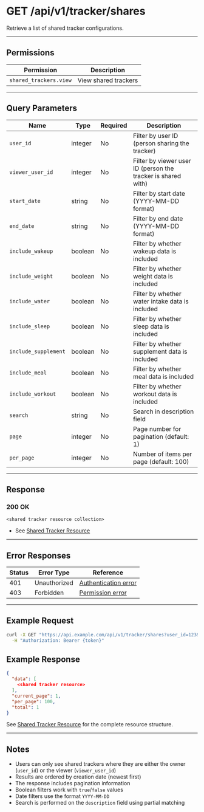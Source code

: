 # GET /api/v1/tracker/shares

Retrieve a list of shared tracker configurations.


---

## Permissions
| Permission                 | Description                |
|----------------------------|----------------------------|
| `shared_trackers.view`     | View shared trackers       |

---

## Query Parameters
| Name                | Type    | Required | Description                                                                 |
|---------------------|---------|----------|-----------------------------------------------------------------------------|
| `user_id`          | integer | No       | Filter by user ID (person sharing the tracker)                              |
| `viewer_user_id`   | integer | No       | Filter by viewer user ID (person the tracker is shared with)                |
| `start_date`       | string  | No       | Filter by start date (YYYY-MM-DD format)                                   |
| `end_date`         | string  | No       | Filter by end date (YYYY-MM-DD format)                                     |
| `include_wakeup`   | boolean | No       | Filter by whether wakeup data is included                                  |
| `include_weight`   | boolean | No       | Filter by whether weight data is included                                  |
| `include_water`    | boolean | No       | Filter by whether water intake data is included                            |
| `include_sleep`    | boolean | No       | Filter by whether sleep data is included                                   |
| `include_supplement` | boolean | No       | Filter by whether supplement data is included                              |
| `include_meal`     | boolean | No       | Filter by whether meal data is included                                    |
| `include_workout`  | boolean | No       | Filter by whether workout data is included                                 |
| `search`           | string  | No       | Search in description field                                                 |
| `page`             | integer | No       | Page number for pagination (default: 1)                                    |
| `per_page`         | integer | No       | Number of items per page (default: 100)                                    |

---

## Response

### 200 OK
```
<shared tracker resource collection>
```
- See [Shared Tracker Resource](shared_tracker_resource.md)

---

## Error Responses
| Status | Error Type         | Reference                                                      |
|--------|--------------------|----------------------------------------------------------------|
| 401    | Unauthorized       | [Authentication error](../../_globals/authentication-errors.md) |
| 403    | Forbidden          | [Permission error](../../_globals/permission-errors.md)         |

---

## Example Request

```bash
curl -X GET "https://api.example.com/api/v1/tracker/shares?user_id=123&include_wakeup=true&search=workout" \
  -H "Authorization: Bearer {token}"
```

## Example Response

```json
{
  "data": [
    <shared tracker resource>
  ],
  "current_page": 1,
  "per_page": 100,
  "total": 1
}
```

See [Shared Tracker Resource](shared_tracker_resource.md) for the complete resource structure.

---

## Notes

- Users can only see shared trackers where they are either the owner (`user_id`) or the viewer (`viewer_user_id`)
- Results are ordered by creation date (newest first)
- The response includes pagination information
- Boolean filters work with `true`/`false` values
- Date filters use the format `YYYY-MM-DD`
- Search is performed on the `description` field using partial matching
